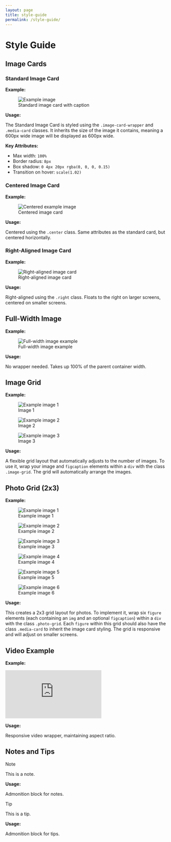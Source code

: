 ```yaml
---
layout: page
title: style-guide
permalink: /style-guide/
---
```


# Style Guide

## Image Cards

### Standard Image Card

**Example:**

<div class="image-card-wrapper">
    <figure class="media-card">
        <img src="/assets/images/25_04/10th_greenNoiseRemoved_edit_sml600.png" alt="Example image">
        <figcaption>Standard image card with caption</figcaption>
    </figure>
</div>

**Usage:**

The Standard Image Card is styled using the `.image-card-wrapper` and `.media-card` classes. It inherits the size of the image it contains, meaning a 600px wide image will be displayed as 600px wide.

**Key Attributes:**

* Max width: `100%`
* Border radius: `8px`
* Box shadow: `0 4px 20px rgba(0, 0, 0, 0.15)`
* Transition on hover: `scale(1.02)`

### Centered Image Card

**Example:**

<div class="image-card-wrapper center">
    <figure class="media-card">
        <img src="/assets/images/25_03/138A3531.jpg" alt="Centered example image">
        <figcaption>Centered image card</figcaption>
    </figure>
</div>

**Usage:**

Centered using the `.center` class. Same attributes as the standard card, but centered horizontally.

### Right-Aligned Image Card

**Example:**

<div class="image-card-wrapper right">
    <figure class="media-card">
        <img src="/assets/images/25_04/10th_greenNoiseRemoved_edit.png" alt="Right-aligned image card">
        <figcaption>Right-aligned image card</figcaption>
    </figure>
</div>

**Usage:**

Right-aligned using the `.right` class. Floats to the right on larger screens, centered on smaller screens.

## Full-Width Image

**Example:**

<figure>
    <img src="/assets/images/25_04/10th_greenNoiseRemoved_edit_sml600.png" alt="Full-width image example">
    <figcaption>Full-width image example</figcaption>
</figure>

**Usage:**

No wrapper needed. Takes up 100% of the parent container width.

## Image Grid

**Example:**

<div class="image-grid">
  <figure>
    <img src="/assets/images/25_03/138A3229.jpg" alt="Example image 1">
    <figcaption>Image 1</figcaption>
  </figure>
  <figure>
    <img src="/assets/images/25_03/138A3293.jpg" alt="Example image 2">
    <figcaption>Image 2</figcaption>
  </figure>
  <figure>
    <img src="/assets/images/25_03/138A3374.jpg" alt="Example image 3">
    <figcaption>Image 3</figcaption>
  </figure>
</div>

**Usage:**

A flexible grid layout that automatically adjusts to the number of images. To use it, wrap your image and `figcaption` elements within a `div` with the class `.image-grid`. The grid will automatically arrange the images.

## Photo Grid (2x3)

**Example:**

<div class="photo-grid">
  <figure class="media-card">
    <img src="/assets/images/25_03/138A3229.jpg" alt="Example image 1">
    <figcaption>Example image 1</figcaption>
  </figure>
  <figure class="media-card">
    <img src="/assets/images/25_03/138A3293.jpg" alt="Example image 2">
    <figcaption>Example image 2</figcaption>
  </figure>
  <figure class="media-card">
    <img src="/assets/images/25_03/138A3374.jpg" alt="Example image 3">
    <figcaption>Example image 3</figcaption>
  </figure>
  <figure class="media-card">
    <img src="/assets/images/25_03/138A3450.jpg" alt="Example image 4">
    <figcaption>Example image 4</figcaption>
  </figure>
  <figure class="media-card">
    <img src="/assets/images/25_03/138A3531.jpg" alt="Example image 5">
    <figcaption>Example image 5</figcaption>
  </figure>
  <figure class="media-card">
    <img src="/assets/images/25_03/138A3531.jpg" alt="Example image 6">
    <figcaption>Example image 6</figcaption>
  </figure>
</div>

**Usage:**

This creates a 2x3 grid layout for photos. To implement it, wrap six `figure` elements (each containing an `img` and an optional `figcaption`) within a `div` with the class `.photo-grid`. Each `figure` within this grid should also have the class `.media-card` to inherit the image card styling. The grid is responsive and will adjust on smaller screens.

## Video Example

**Example:**

<div class="video-wrapper">
    <iframe src="https://www.youtube.com/embed/PmEsczIhK4I" frameborder="0" allowfullscreen></iframe>
</div>

**Usage:**

Responsive video wrapper, maintaining aspect ratio.

## Notes and Tips

> [!NOTE]
> This is a note.

**Usage:**

Admonition block for notes.

> [!TIP]
> This is a tip.

**Usage:**

Admonition block for tips.

